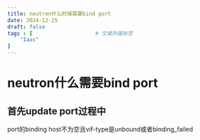```yaml
---
title: neutron什么时候需要bind port
date: 2024-12-25
draft: false
tags : [                    # 文章所属标签
    "Iaas"
]
---
```


# neutron什么需要bind port

## 首先update port过程中

port的binding host不为空且vif-type是unbound或者binding_failed